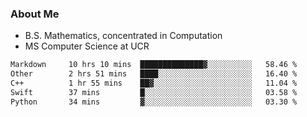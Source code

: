 ### About Me

- B.S. Mathematics, concentrated in Computation
- MS Computer Science at UCR



<!--START_SECTION:waka-->

```txt
Markdown     10 hrs 10 mins  ██████████████▓░░░░░░░░░░   58.46 %
Other        2 hrs 51 mins   ████░░░░░░░░░░░░░░░░░░░░░   16.40 %
C++          1 hr 55 mins    ██▓░░░░░░░░░░░░░░░░░░░░░░   11.04 %
Swift        37 mins         █░░░░░░░░░░░░░░░░░░░░░░░░   03.58 %
Python       34 mins         ▓░░░░░░░░░░░░░░░░░░░░░░░░   03.30 %
```

<!--END_SECTION:waka-->
